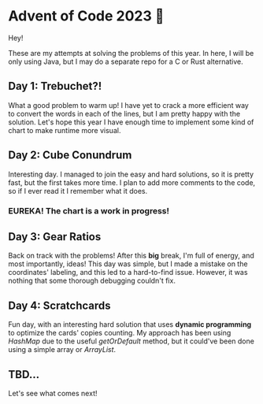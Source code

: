 # Advent of Code 2023 🌟

Hey!

These are my attempts at solving the problems of this year. In here, I will be only using Java, but I may do a separate repo for a C or Rust alternative.

## Day 1: Trebuchet?!

What a good problem to warm up! I have yet to crack a more efficient way to convert the words in each of the lines, but I am pretty happy with the solution.
Let's hope this year I have enough time to implement some kind of chart to make runtime more visual.

## Day 2: Cube Conundrum

Interesting day. I managed to join the easy and hard solutions, so it is pretty fast, but the first takes more time. I plan to add more comments to the code, so if I ever read it I remember what it does.
### EUREKA! The chart is a work in progress!

## Day 3: Gear Ratios

Back on track with the problems! After this **big** break, I'm full of energy, and most importantly, ideas! This day was simple, but I made a mistake on the coordinates' labeling, and this led to a hard-to-find issue. However, it was nothing that some thorough debugging couldn't fix.

## Day 4: Scratchcards

Fun day, with an interesting hard solution that uses **dynamic programming** to optimize the cards' copies counting. My approach has been using *HashMap* due to the useful *getOrDefault* method, but it could've been done using a simple array or *ArrayList*.

## TBD...

Let's see what comes next!
